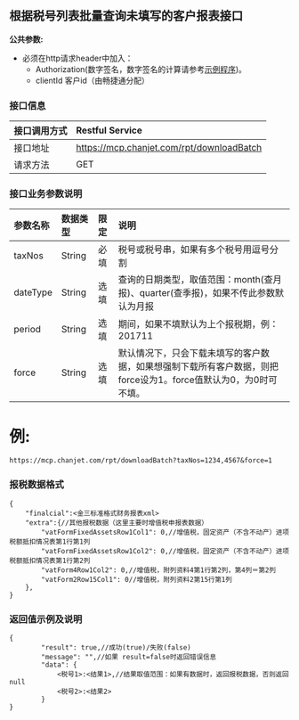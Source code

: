 ## 根据税号列表批量查询未填写的客户报表接口

**公共参数:**

+ 必须在http请求header中加入：  
	* Authorization(数字签名，数字签名的计算请参考[示例程序](./附件/报表取数示例代码))。  
	* clientId 客户id（由畅捷通分配）

### 接口信息
| 接口调用方式 | Restful Service        |
| :----- | :--------------------- |
| 接口地址   |https://mcp.chanjet.com/rpt/downloadBatch |
| 请求方法   | GET                    |

### 接口业务参数说明

| 参数名称      | 数据类型    | 限定   | 说明        |
| :-------- | :------ | :--- | :-------- |
| taxNos  | String    | 必填   | 税号或税号串，如果有多个税号用逗号分割 |
|  	dateType  | String    | 选填   | 查询的日期类型，取值范围：month(查月报)、quarter(查季报)，如果不传此参数默认为月报 |
|  	period  | String    | 选填   | 期间，如果不填默认为上个报税期，例： 201711 |
| force  | String    | 选填   | 默认情况下，只会下载未填写的客户数据，如果想强制下载所有客户数据，则把 force设为1。force值默认为0，为0时可不填。 |

例:
====
```
https://mcp.chanjet.com/rpt/downloadBatch?taxNos=1234,4567&force=1
```

### 报税数据格式
```
{
    "finalcial":<金三标准格式财务报表xml>
    "extra":{//其他报税数据（这里主要时增值税申报表数据）
    	"vatFormFixedAssetsRow1Col1": 0,//增值税，固定资产（不含不动产）进项税额抵扣情况表第1行第1列
    	"vatFormFixedAssetsRow1Col2": 0,//增值税，固定资产（不含不动产）进项税额抵扣情况表第1行第2列
    	"vatForm4Row1Col2": 0,//增值税，附列资料4第1行第2列，第4列＝第2列
    	"vatForm2Row15Col1": 0//增值税，附列资料2第15行第1列
    },
}

```
### 返回值示例及说明
```
{
        "result": true,//成功(true)/失败(false)
        "message": "",//如果 result=false时返回错误信息
        "data": {
            <税号1>:<结果1>,//结果取值范围：如果有数据时，返回报税数据，否则返回null
            <税号2>:<结果2>
        }
}
```

